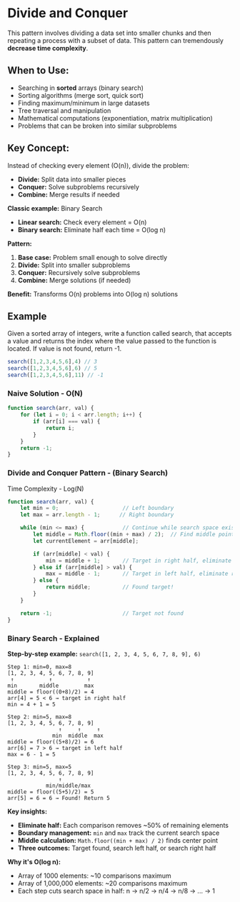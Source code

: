 # Divide and Conquer

This pattern involves dividing a data set into smaller chunks and then repeating a process with a subset of data. This pattern can tremendously **decrease time complexity**.

## When to Use:
- Searching in **sorted** arrays (binary search)
- Sorting algorithms (merge sort, quick sort)
- Finding maximum/minimum in large datasets
- Tree traversal and manipulation
- Mathematical computations (exponentiation, matrix multiplication)
- Problems that can be broken into similar subproblems

## Key Concept:
Instead of checking every element (O(n)), divide the problem:
- **Divide:** Split data into smaller pieces
- **Conquer:** Solve subproblems recursively
- **Combine:** Merge results if needed

**Classic example:** Binary Search
- **Linear search:** Check every element = O(n)
- **Binary search:** Eliminate half each time = O(log n)

**Pattern:**
1. **Base case:** Problem small enough to solve directly
2. **Divide:** Split into smaller subproblems
3. **Conquer:** Recursively solve subproblems
4. **Combine:** Merge solutions (if needed)

**Benefit:** Transforms O(n) problems into O(log n) solutions

## Example

Given a sorted array of integers, write a function called search, that accepts a value and returns the index where the value passed to the function is located. If value is not found, return -1.

```javascript
search([1,2,3,4,5,6],4) // 3 
search([1,2,3,4,5,6],6) // 5
search([1,2,3,4,5,6],11) // -1
```

### Naive Solution - O(N)

```javascript
function search(arr, val) {
    for (let i = 0; i < arr.length; i++) {
        if (arr[i] === val) {
            return i;
        }
    }
    return -1;
}
```

### Divide and Conquer Pattern - (Binary Search) 

Time Complexity - Log(N)

```javascript
function search(arr, val) {
    let min = 0;                    // Left boundary
    let max = arr.length - 1;      // Right boundary

    while (min <= max) {            // Continue while search space exists
        let middle = Math.floor((min + max) / 2);  // Find middle point
        let currentElement = arr[middle];

        if (arr[middle] < val) {
            min = middle + 1;       // Target in right half, eliminate left
        } else if (arr[middle] > val) {
            max = middle - 1;       // Target in left half, eliminate right
        } else {
            return middle;          // Found target!
        }
    }

    return -1;                      // Target not found
}
```
### Binary Search - Explained

**Step-by-step example:** `search([1, 2, 3, 4, 5, 6, 7, 8, 9], 6)`

```
Step 1: min=0, max=8
[1, 2, 3, 4, 5, 6, 7, 8, 9]
 ↑           ↑           ↑
min       middle        max
middle = floor((0+8)/2) = 4
arr[4] = 5 < 6 → target in right half
min = 4 + 1 = 5

Step 2: min=5, max=8  
[1, 2, 3, 4, 5, 6, 7, 8, 9]
                ↑     ↑     ↑
              min  middle  max
middle = floor((5+8)/2) = 6
arr[6] = 7 > 6 → target in left half
max = 6 - 1 = 5

Step 3: min=5, max=5
[1, 2, 3, 4, 5, 6, 7, 8, 9]
                ↑
            min/middle/max
middle = floor((5+5)/2) = 5
arr[5] = 6 = 6 → Found! Return 5
```

**Key insights:**
- **Eliminate half:** Each comparison removes ~50% of remaining elements
- **Boundary management:** `min` and `max` track the current search space
- **Middle calculation:** `Math.floor((min + max) / 2)` finds center point
- **Three outcomes:** Target found, search left half, or search right half

**Why it's O(log n):**
- Array of 1000 elements: ~10 comparisons maximum
- Array of 1,000,000 elements: ~20 comparisons maximum
- Each step cuts search space in half: n → n/2 → n/4 → n/8 → ... → 1